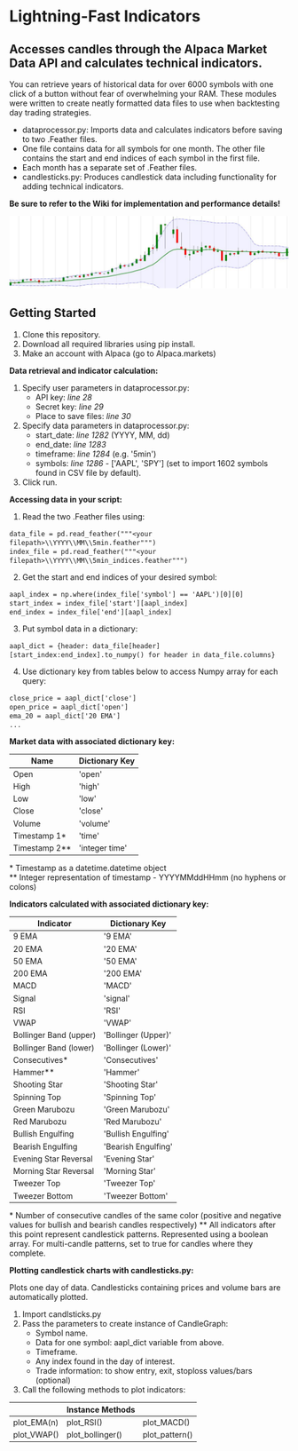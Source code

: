 # Lightning-Fast Indicators

## Accesses candles through the Alpaca Market Data API and calculates technical indicators.

You can retrieve years of historical data for over 6000 symbols with one click of a button without fear of overwhelming your RAM. These modules were written to create neatly formatted data files to use when backtesting day trading strategies. 
- dataprocessor.py: Imports data and calculates indicators before saving to two .Feather files. 
- One file contains data for all symbols for one month. The other file contains the start and end indices of each symbol in the first file.
- Each month has a separate set of .Feather files. 
- candlesticks.py: Produces candlestick data including functionality for adding technical indicators.

**Be sure to refer to the Wiki for implementation and performance details!**

![Opener](img/Banner2.JPG)

## Getting Started

1) Clone this repository.
2) Download all required libraries using pip install.
3) Make an account with Alpaca (go to Alpaca.markets)

**Data retrieval and indicator calculation:**

1) Specify user parameters in dataprocessor.py:
    - API key: *line 28*
    - Secret key: *line 29*
    - Place to save files: *line 30*
2) Specify data parameters in dataprocessor.py:
    - start_date: *line 1282* (YYYY, MM, dd) 
    - end_date: *line 1283*
    - timeframe: *line 1284* (e.g. '5min')
    - symbols: *line 1286* - ['AAPL', 'SPY'] (set to import 1602 symbols found in CSV file by default).
3) Click run.

**Accessing data in your script:**

1) Read the two .Feather files using:

```
data_file = pd.read_feather("""<your filepath>\\YYYY\\MM\\5min.feather""")
index_file = pd.read_feather("""<your filepath>\\YYYY\\MM\\5min_indices.feather""")
```
2) Get the start and end indices of your desired symbol:
```
aapl_index = np.where(index_file['symbol'] == 'AAPL')[0][0]
start_index = index_file['start'][aapl_index]
end_index = index_file['end'][aapl_index]
```
 3) Put symbol data in a dictionary:
```
aapl_dict = {header: data_file[header][start_index:end_index].to_numpy() for header in data_file.columns}
```
4) Use dictionary key from tables below to access Numpy array for each query:
```
close_price = aapl_dict['close']
open_price = aapl_dict['open']
ema_20 = aapl_dict['20 EMA']
...
```
**Market data with associated dictionary key:**

|Name| Dictionary Key|
|---|---|
|Open| 'open'|
|High| 'high'|
|Low| 'low'|
|Close| 'close'|
|Volume| 'volume'|
|Timestamp 1*| 'time'|
|Timestamp 2**| 'integer time'|

\* Timestamp as a datetime.datetime object \
\** Integer representation of timestamp - YYYYMMddHHmm (no hyphens or colons)

**Indicators calculated with associated dictionary key:**

| Indicator | Dictionary Key |
|-----------|----|
|9 EMA | '9 EMA'|
|20 EMA | '20 EMA'|
|50 EMA | '50 EMA'|
|200 EMA| '200 EMA'|
|MACD | 'MACD'|
|Signal| 'signal'|
|RSI| 'RSI'|
|VWAP| 'VWAP'|
|Bollinger Band (upper)| 'Bollinger (Upper)'|
|Bollinger Band (lower)| 'Bollinger (Lower)'|
|Consecutives*| 'Consecutives'|
|Hammer**| 'Hammer'|
|Shooting Star| 'Shooting Star'|
|Spinning Top| 'Spinning Top'|
|Green Marubozu| 'Green Marubozu'|
|Red Marubozu| 'Red Marubozu'|
|Bullish Engulfing| 'Bullish Engulfing'|
|Bearish Engulfing| 'Bearish Engulfing'|
|Evening Star Reversal| 'Evening Star'|
|Morning Star Reversal| 'Morning Star'|
|Tweezer Top| 'Tweezer Top'|
|Tweezer Bottom| 'Tweezer Bottom'|

\* Number of consecutive candles of the same color (positive and negative values for bullish and bearish candles respectively)
\** All indicators after this point represent candlestick patterns. Represented using a boolean array. For multi-candle patterns, set to true for candles where they complete.

**Plotting candlestick charts with candlesticks.py:**

Plots one day of data. Candlesticks containing prices and volume bars are automatically plotted.

1) Import candlsticks.py
2) Pass the parameters to create instance of CandleGraph:
    - Symbol name.
    - Data for one symbol: aapl_dict variable from above.
    - Timeframe.
    - Any index found in the day of interest.
    - Trade information: to show entry, exit, stoploss values/bars (optional)
3) Call the following methods to plot indicators:

|| Instance Methods | |
|------|-----|--------|
|plot_EMA(n)| plot_RSI()| plot_MACD()|
|plot_VWAP()| plot_bollinger()| plot_pattern()|
